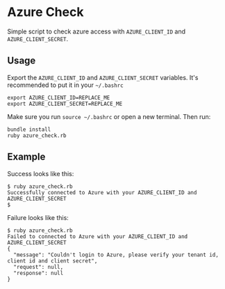 # Azure Check

Simple script to check azure access with `AZURE_CLIENT_ID` and `AZURE_CLIENT_SECRET`.

## Usage

Export the `AZURE_CLIENT_ID` and `AZURE_CLIENT_SECRET` variables.  It's recommended to put it in your `~/.bashrc`

    export AZURE_CLIENT_ID=REPLACE_ME
    export AZURE_CLIENT_SECRET=REPLACE_ME

Make sure you run `source ~/.bashrc` or open a new terminal. Then run:

    bundle install
    ruby azure_check.rb

## Example

Success looks like this:

    $ ruby azure_check.rb
    Successfully connected to Azure with your AZURE_CLIENT_ID and AZURE_CLIENT_SECRET
    $

Failure looks like this:

    $ ruby azure_check.rb
    Failed to connected to Azure with your AZURE_CLIENT_ID and AZURE_CLIENT_SECRET
    {
      "message": "Couldn't login to Azure, please verify your tenant id, client id and client secret",
      "request": null,
      "response": null
    }
